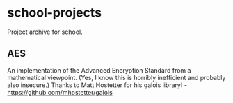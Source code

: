 # school-projects
Project archive for school.

## AES
An implementation of the Advanced Encryption Standard from a mathematical viewpoint. (Yes, I know this is horribly inefficient and probably also insecure.)
Thanks to Matt Hostetter for his galois library! - https://github.com/mhostetter/galois
